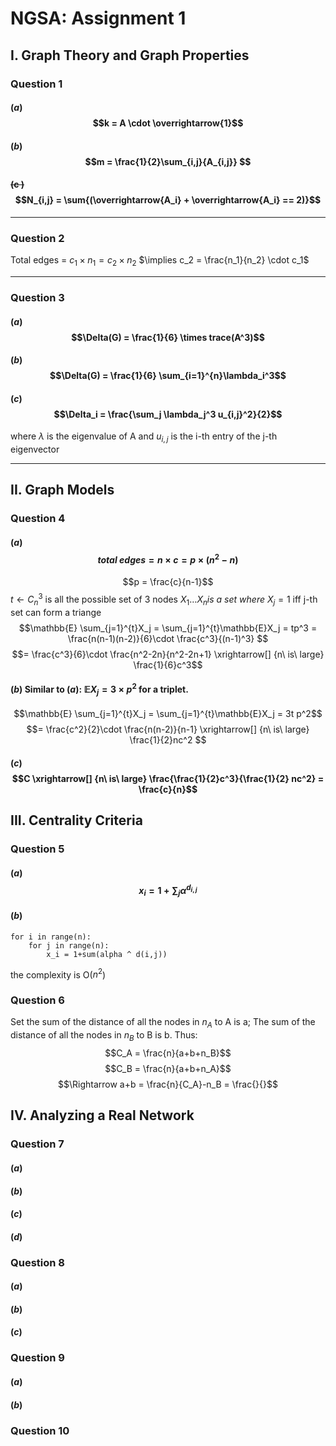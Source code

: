 # NGSA: Assignment 1

## I. Graph Theory and Graph Properties
### Question 1
#### ($a$) $$k = A \cdot \overrightarrow{1}$$
#### ($b$) $$m = \frac{1}{2}\sum_{i,j}{A_{i,j}} $$
#### ~~(c )~~ $$N_{i,j} = \sum{(\overrightarrow{A_i} + \overrightarrow{A_i}  == 2)}$$
____
### Question 2
Total edges = $c_1 \times n_1 = c_2 \times n_2$
$\implies c_2 = \frac{n_1}{n_2} \cdot c_1$
___
### Question 3
#### ($a$)$$\Delta(G) = \frac{1}{6} \times trace(A^3)$$ 
#### ($b$)$$\Delta(G) = \frac{1}{6} \sum_{i=1}^{n}\lambda_i^3$$
#### ($c$)$$\Delta_i = \frac{\sum_j \lambda_j^3 u_{i,j}^2}{2}$$
where $\lambda$ is the eigenvalue of A and $u_{i,j}$ is the i-th entry of the j-th eigenvector
______
## II. Graph Models
### Question 4
#### ($a$)  $$total\ edges = n\times c = p \times (n^2 -n)$$
$$p = \frac{c}{n-1}$$
$t \leftarrow C_n^3$ is all the possible set of 3 nodes
$X_1 \dotsc X_n is \ a \ set\ where \ X_j = 1$ iff j-th set can form a triange
$$\mathbb{E} \sum_{j=1}^{t}X_j = \sum_{j=1}^{t}\mathbb{E}X_j = tp^3 = \frac{n(n-1)(n-2)}{6}\cdot \frac{c^3}{(n-1)^3} $$
$$= \frac{c^3}{6}\cdot \frac{n^2-2n}{n^2-2n+1} \xrightarrow[] {n\ is\ large} \frac{1}{6}c^3$$

#### ($b$) Similar to ($a$): $\mathbb{E}X_j = 3\times p^2$ for a triplet. 
$$\mathbb{E} \sum_{j=1}^{t}X_j = \sum_{j=1}^{t}\mathbb{E}X_j = 3t p^2$$
$$= \frac{c^2}{2}\cdot \frac{n(n-2)}{n-1} \xrightarrow[] {n\ is\ large} \frac{1}{2}nc^2 $$

#### ($c$) $$C \xrightarrow[] {n\ is\ large}  \frac{\frac{1}{2}c^3}{\frac{1}{2} nc^2} = \frac{c}{n}$$

## III. Centrality Criteria
### Question 5
#### ($a$)$$x_i = 1+ \sum_j \alpha^{d_{i,j}}$$
#### ($b$)
	for i in range(n):
		for j in range(n):
			x_i = 1+sum(alpha ^ d(i,j))
the complexity is O($n^2$)
### Question 6
Set the sum of the distance of all the nodes in $n_A$ to A is a; The sum of the distance of all the nodes in $n_B$ to B is b. Thus:
$$C_A = \frac{n}{a+b+n_B}$$
$$C_B = \frac{n}{a+b+n_A}$$
$$\Rightarrow a+b = \frac{n}{C_A}-n_B = \frac{}{}$$
## IV. Analyzing a Real Network
### Question 7
#### ($a$)
#### ($b$)
#### ($c$)
#### ($d$)

### Question 8
#### ($a$)
#### ($b$)
#### ($c$)
### Question 9
#### ($a$)
#### ($b$)
### Question 10
<!--stackedit_data:
eyJoaXN0b3J5IjpbLTE4NzQyMjg5MDJdfQ==
-->